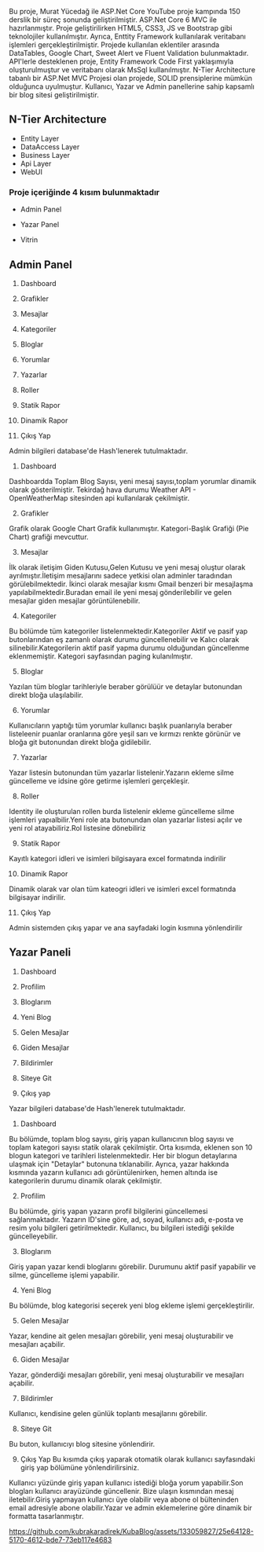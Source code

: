 Bu proje, Murat Yücedağ ile ASP.Net Core YouTube proje kampında 150 derslik bir süreç sonunda geliştirilmiştir. ASP.Net Core 6 MVC ile hazırlanmıştır. Proje geliştirilirken HTML5, CSS3, JS ve Bootstrap gibi teknolojiler kullanılmıştır. Ayrıca, Enttity Framework kullanılarak veritabanı işlemleri gerçekleştirilmiştir. Projede kullanılan eklentiler arasında DataTables, Google Chart, Sweet Alert ve Fluent Validation bulunmaktadır. API'lerle desteklenen proje, Entity Framework Code First yaklaşımıyla oluşturulmuştur ve veritabanı olarak MsSql kullanılmıştır. N-Tier Architecture tabanlı bir ASP.Net MVC Projesi olan projede, SOLID prensiplerine mümkün olduğunca uyulmuştur. Kullanıcı, Yazar ve Admin panellerine sahip kapsamlı bir blog sitesi geliştirilmiştir.

## N-Tier Architecture
-	Entity Layer
-	DataAccess Layer
-	Business Layer
-	Api  Layer
-	WebUI
  
### Proje içeriğinde 4 kısım bulunmaktadır

-	Admin Panel
  
-	Yazar Panel
  
-	Vitrin
  
## Admin Panel

1. Dashboard

2. Grafikler
 
3. Mesajlar

4. Kategoriler

5. Bloglar

6. Yorumlar

7. Yazarlar

8. Roller

9. Statik Rapor

10. Dinamik Rapor

11. Çıkış Yap

Admin bilgileri database'de Hash'lenerek tutulmaktadır.

1. Dashboard
  
Dashboardda Toplam Blog Sayısı, yeni mesaj sayısı,toplam yorumlar dinamik olarak gösterilmiştir. Tekirdağ hava durumu Weather API - OpenWeatherMap sitesinden api  kullanılarak çekilmiştir.

2. Grafikler

Grafik olarak Google Chart Grafik kullanımıştır. Kategori-Başlık Grafiği (Pie Chart) grafiği mevcuttur.

3. Mesajlar

İlk olarak iletişim Giden Kutusu,Gelen Kutusu ve yeni mesaj oluştur olarak ayrılmıştır.İletişim mesajlarını sadece yetkisi olan adminler taradından görülebilmektedir. İkinci olarak mesajlar kısmı Gmail benzeri bir mesajlaşma yapılabilmektedir.Buradan email ile yeni mesaj gönderilebilir ve gelen mesajlar giden mesajlar görüntülenebilir.

4. Kategoriler

Bu bölümde tüm kategoriler listelenmektedir.Kategoriler Aktif ve pasif yap butonlarından eş zamanlı olarak durumu güncellenebilir ve Kalıcı olarak silinebilir.Kategorilerin aktif pasif yapma durumu olduğundan güncellenme eklenmemiştir. Kategori sayfasından paging kulanılmıştır.

5. Bloglar

Yazılan tüm bloglar tarihleriyle beraber görülüür ve detaylar butonundan direkt bloğa ulaşılabilir. 

6. Yorumlar

Kullanıcıların yaptığı tüm yorumlar kullanıcı başlık puanlarıyla beraber listeleenir puanlar oranlarına göre yeşil sarı ve kırmızı renkte görünür ve bloğa git butonundan direkt bloğa gidilebilir.

7. Yazarlar

Yazar listesin butonundan tüm yazarlar listelenir.Yazarın ekleme silme güncelleme ve idsine göre getirme işlemleri gerçekleşir.

8. Roller

Identity ile oluşturulan rollen burda listelenir ekleme güncelleme silme işlemleri yapıalbilir.Yeni role ata butonundan olan yazarlar listesi açılır ve yeni rol atayabiliriz.Rol listesine dönebiliriz

9. Statik Rapor

Kayıtlı kategori idleri ve isimleri bilgisayara excel formatında indirilir

10. Dinamik Rapor

Dinamik olarak var olan tüm kateogri idleri ve isimleri excel formatında bilgisayar indirilir.

11. Çıkış Yap

Admin sistemden çıkış yapar ve ana sayfadaki login kısmına yönlendirilir

## Yazar Paneli

1. Dashboard

2. Profilim	

3. Bloglarım	

4. Yeni Blog	

5. Gelen Mesajlar

6. Giden Mesajlar

7. Bildirimler

8. Siteye Git

9. Çıkış yap

Yazar bilgileri database'de Hash'lenerek tutulmaktadır.

1. Dashboard
   
Bu bölümde, toplam blog sayısı, giriş yapan kullanıcının blog sayısı ve toplam kategori sayısı statik olarak çekilmiştir. Orta kısımda, eklenen son 10 blogun kategori ve tarihleri listelenmektedir. Her bir blogun detaylarına ulaşmak için "Detaylar" butonuna tıklanabilir. Ayrıca, yazar hakkında kısmında yazarın kullanıcı adı görüntülenirken, hemen altında ise kategorilerin durumu dinamik olarak çekilmiştir.

2. Profilim

Bu bölümde, giriş yapan yazarın profil bilgilerini güncellemesi sağlanmaktadır. Yazarın ID'sine göre, ad, soyad, kullanıcı adı, e-posta ve resim yolu bilgileri getirilmektedir. Kullanıcı, bu bilgileri istediği şekilde güncelleyebilir.

3. Bloglarım

Giriş yapan yazar kendi bloglarını görebilir. Durumunu aktif pasif yapabilir ve silme, güncelleme işlemi yapabilir.

4. Yeni Blog

Bu bölümde, blog kategorisi seçerek yeni blog ekleme işlemi gerçekleştirilir.

5. Gelen Mesajlar

Yazar, kendine ait gelen mesajları görebilir, yeni mesaj oluşturabilir ve mesajları açabilir.

6. Giden Mesajlar

Yazar, gönderdiği mesajları görebilir, yeni mesaj oluşturabilir ve mesajları açabilir.

7. Bildirimler

Kullanıcı, kendisine gelen günlük toplantı mesajlarını görebilir.

8. Siteye Git

Bu buton, kullanıcıyı blog sitesine yönlendirir.

9. Çıkış Yap
Bu kısımda çıkış yaparak otomatik olarak kullanıcı sayfasındaki giriş yap bölümüne yönlendirilirsiniz.

Kullanıcı yüzünde giriş yapan kullanıcı istediği bloğa yorum yapabilir.Son blogları kullanıcı arayüzünde güncellenir. Bize ulaşın kısmından mesaj iletebilir.Giriş yapmayan kullanıcı üye olabilir veya abone ol bülteninden email adresiyle abone olabilir.Yazar ve admin eklemelerine göre dinamik bir formatta tasarlanmıştır.

https://github.com/kubrakaradirek/KubaBlog/assets/133059827/25e64128-5170-4612-bde7-73eb117e4683








